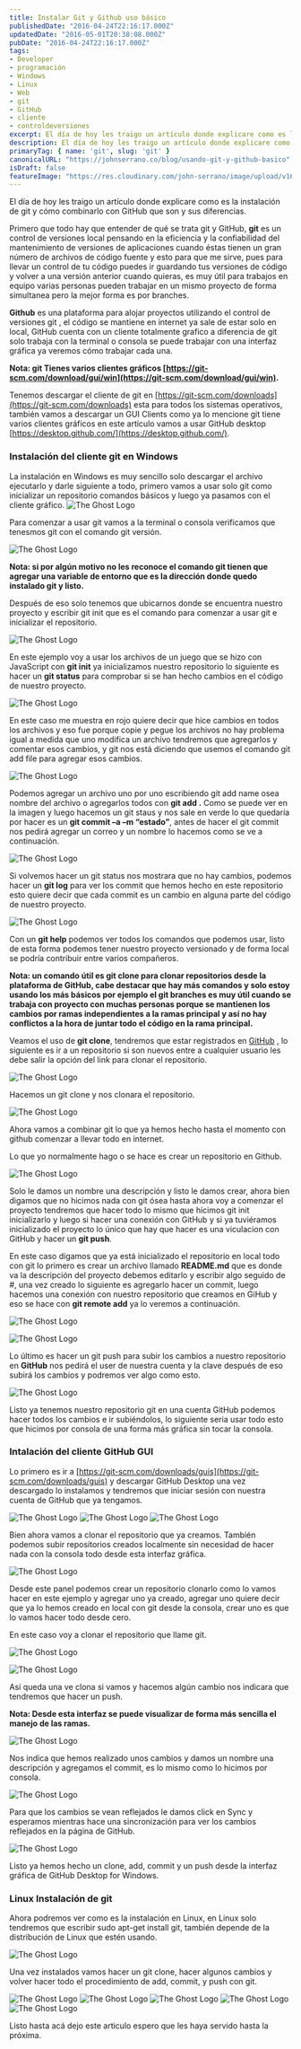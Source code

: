 ```yaml
---
title: Instalar Git y Github uso básico
publishedDate: "2016-04-24T22:16:17.000Z"
updatedDate: "2016-05-01T20:38:08.000Z"
pubDate: "2016-04-24T22:16:17.000Z"
tags:
- Developer
- programación
- Windows
- Linux
- Web
- git
- GitHub
- cliente
- controldeversiones
excerpt: El día de hoy les traigo un artículo donde explicare como es la instalación de git y cómo combinarlo con GitHub que son y sus diferencias.
description: El día de hoy les traigo un artículo donde explicare como es la instalación de git y cómo combinarlo con GitHub que son y sus diferencias.
primaryTag: { name: 'git', slug: 'git' }
canonicalURL: "https://johnserrano.co/blog/usando-git-y-github-basico"
isDraft: false
featureImage: "https://res.cloudinary.com/john-serrano/image/upload/v1683737820/John%20Serrano/Blog%20Post/usando-git-y-github-basico/portadaGityGitHub_mazsyc.jpg"
---
```


El día de hoy les traigo un artículo donde explicare como es la instalación de git y cómo combinarlo con GitHub que son y sus diferencias.

Primero que todo hay que entender de qué se trata git y GitHub, **git** es un control de versiones local pensando en la eficiencia y la confiabilidad del mantenimiento de versiones de aplicaciones cuando éstas tienen un gran número de archivos de código fuente y esto para que me sirve, pues para llevar un control de tu código puedes ir guardando tus versiones de código y volver a una versión anterior cuando quieras, es muy útil para trabajos en equipo varias personas pueden trabajar en un mismo proyecto de forma simultanea pero la mejor forma es por branches.

**Github** es una plataforma para alojar proyectos utilizando el control de versiones git , el código se mantiene en internet ya sale de estar solo en local,  GitHub cuenta con un cliente totalmente grafico a diferencia de git solo trabaja con la terminal o consola se puede trabajar con una interfaz gráfica ya veremos cómo trabajar cada una.

**Nota: git Tienes varios clientes gráficos  [https://git-scm.com/download/gui/win](https://git-scm.com/download/gui/win).**

Tenemos descargar el cliente de git en [https://git-scm.com/downloads](https://git-scm.com/downloads) esta para todos los sistemas operativos, también vamos a descargar un GUI Clients como ya lo mencione git tiene varios clientes gráficos en este artículo vamos a usar GitHub desktop [https://desktop.github.com/](https://desktop.github.com/).

### Instalación del cliente git en Windows

La instalación en Windows es muy sencillo solo descargar el archivo ejecutarlo y darle siguiente a todo, primero vamos a usar solo git como inicializar un repositorio comandos básicos y luego ya pasamos con el cliente gráfico.
![The Ghost Logo](https://res.cloudinary.com/john-serrano/image/upload/v1683738521/John%20Serrano/Blog%20Post/usando-git-y-github-basico/git_1_uvc9ai.jpg)

Para comenzar a usar git vamos a la terminal o consola verificamos que tenesmos git con el comando git versión.

![The Ghost Logo](https://res.cloudinary.com/john-serrano/image/upload/v1683738523/John%20Serrano/Blog%20Post/usando-git-y-github-basico/git_2_uwajht.jpg)

**Nota: si por algún motivo no les reconoce el comando git tienen que agregar una variable de entorno que es la dirección donde quedo instalado git y listo.**

Después de eso solo tenemos que ubicarnos donde se encuentra nuestro proyecto y escribir git init que es el comando para comenzar a usar git e inicializar el repositorio.

![The Ghost Logo](https://res.cloudinary.com/john-serrano/image/upload/v1683738523/John%20Serrano/Blog%20Post/usando-git-y-github-basico/git_3_bodf5s.jpg)

En este ejemplo voy a usar los archivos de  un juego que se hizo con JavaScript con **git init** ya inicializamos nuestro repositorio lo siguiente es hacer un **git status** para comprobar si se han hecho cambios en el código de nuestro proyecto.

![The Ghost Logo](https://res.cloudinary.com/john-serrano/image/upload/v1683738523/John%20Serrano/Blog%20Post/usando-git-y-github-basico/git_4_l49u0k.jpg)

En este caso me muestra en rojo quiere decir que hice cambios en todos los archivos y eso fue porque copie y pegue los archivos no hay problema igual a medida que uno modifica un archivo tendremos que agregarlos y comentar esos cambios, y git nos está diciendo que usemos el comando git add file para agregar esos cambios.

![The Ghost Logo](https://res.cloudinary.com/john-serrano/image/upload/v1683738523/John%20Serrano/Blog%20Post/usando-git-y-github-basico/git_5_zvguye.jpg)

Podemos agregar un archivo uno por uno escribiendo git add name osea nombre del archivo o agregarlos todos con **git add .** Como se puede ver en la imagen y luego hacemos un git staus y nos sale en verde lo que quedaría por hacer es un **git commit –a –m “estado”**, antes de hacer el git commit nos pedirá agregar un correo y un nombre lo hacemos como se ve a continuación.

![The Ghost Logo](https://res.cloudinary.com/john-serrano/image/upload/v1683738523/John%20Serrano/Blog%20Post/usando-git-y-github-basico/git_6_zlz7s7.jpg)

Si volvemos hacer un git status nos mostrara que no hay cambios, podemos hacer un **git log** para ver los commit que hemos hecho en este repositorio esto quiere decir que cada commit es un cambio en alguna parte del código de nuestro proyecto.

![The Ghost Logo](https://res.cloudinary.com/john-serrano/image/upload/v1683738523/John%20Serrano/Blog%20Post/usando-git-y-github-basico/git_7_uhdmyn.jpg)

Con un **git help** podemos ver todos los comandos que podemos usar, listo de esta forma podemos tener nuestro proyecto versionado y de forma local se podría contribuir entre varios compañeros.

**Nota: un comando útil es git clone para clonar repositorios desde la plataforma de GitHub, cabe destacar que hay más comandos y solo estoy usando los  más básicos por ejemplo el git branches es muy útil cuando se trabaja con proyecto con muchas personas porque se mantienen los cambios por ramas independientes a la ramas principal y así no hay conflictos a la hora de juntar todo el código en la rama principal.**

Veamos el uso de **git clone**, tendremos que estar registrados en [GitHub](https://github.com/) , lo siguiente es ir a un repositorio si son nuevos entre a cualquier usuario les debe salir la opción del link para clonar el repositorio.

![The Ghost Logo](https://res.cloudinary.com/john-serrano/image/upload/v1683738523/John%20Serrano/Blog%20Post/usando-git-y-github-basico/git_8_hdli1r.jpg)

Hacemos un git clone y nos clonara el repositorio.

![The Ghost Logo](https://res.cloudinary.com/john-serrano/image/upload/v1683738522/John%20Serrano/Blog%20Post/usando-git-y-github-basico/git_9_zjmsgc.jpg)

Ahora vamos a combinar git lo que ya hemos hecho hasta el momento con github comenzar a llevar todo en internet.

Lo que yo normalmente hago o se hace es crear un repositorio en Github.

![The Ghost Logo](https://res.cloudinary.com/john-serrano/image/upload/v1683738523/John%20Serrano/Blog%20Post/usando-git-y-github-basico/git_10_pfmdfz.jpg)

Solo le damos un nombre una descripción y listo le damos crear, ahora bien digamos que no hicimos nada con git ósea hasta ahora voy a comenzar el proyecto tendremos que hacer todo lo mismo que hicimos git init inicializarlo y luego si hacer una conexión con GitHub y si ya tuviéramos inicializado el proyecto lo único que hay que hacer es una viculacion con GitHub y hacer un **git push**.

En este caso digamos que ya está inicializado el repositorio en local todo con git lo primero es crear un archivo llamado **README.md** que es donde va la descripción del proyecto debemos editarlo y escribir algo seguido de #, una vez creado lo siguiente es agregarlo hacer un commit, luego hacemos una conexión con nuestro repositorio que creamos en GiHub y eso se hace con **git remote add** ya lo veremos a continuación.

![The Ghost Logo](https://res.cloudinary.com/john-serrano/image/upload/v1683738523/John%20Serrano/Blog%20Post/usando-git-y-github-basico/git_11_rzrg4z.jpg)

![The Ghost Logo](https://res.cloudinary.com/john-serrano/image/upload/v1683738522/John%20Serrano/Blog%20Post/usando-git-y-github-basico/git_12_nhvaql.jpg)

Lo último es hacer un git push para subir los cambios a nuestro repositorio en **GitHub** nos pedirá el user de nuestra cuenta y la clave después de eso subirá los cambios y podremos ver algo como esto.

![The Ghost Logo](https://res.cloudinary.com/john-serrano/image/upload/v1683738522/John%20Serrano/Blog%20Post/usando-git-y-github-basico/git_13_iiphar.jpg)

Listo ya tenemos nuestro repositorio git en una cuenta GitHub podemos hacer todos los cambios e ir subiéndolos, lo siguiente seria usar todo esto que hicimos por consola de una forma más gráfica sin tocar la consola.

### Intalación del cliente GitHub  GUI

Lo primero es ir a [https://git-scm.com/downloads/guis](https://git-scm.com/downloads/guis) y descargar GitHub Desktop una vez descargado lo instalamos y tendremos que iniciar sesión con nuestra cuenta de GitHub que ya tengamos.

![The Ghost Logo](https://res.cloudinary.com/john-serrano/image/upload/v1683738522/John%20Serrano/Blog%20Post/usando-git-y-github-basico/gitHub_1_oltc3z.jpg)
![The Ghost Logo](https://res.cloudinary.com/john-serrano/image/upload/v1683738522/John%20Serrano/Blog%20Post/usando-git-y-github-basico/gitHub_2_ek0adt.jpg)
![The Ghost Logo](https://res.cloudinary.com/john-serrano/image/upload/v1683738522/John%20Serrano/Blog%20Post/usando-git-y-github-basico/gitHub_3_ma07uy.jpg)

Bien ahora vamos a clonar el repositorio que ya creamos. También podemos subir repositorios creados localmente sin necesidad de hacer nada con la consola todo desde esta interfaz gráfica.

![The Ghost Logo](https://res.cloudinary.com/john-serrano/image/upload/v1683738522/John%20Serrano/Blog%20Post/usando-git-y-github-basico/gitHub_4_rvco7k.jpg)

Desde este panel podemos crear un repositorio clonarlo como lo vamos hacer en este ejemplo y agregar uno ya creado, agregar uno quiere decir que ya lo hemos creado en local con git desde la consola, crear uno es que lo vamos hacer todo desde cero.

En este caso voy a clonar el repositorio que llame git.

![The Ghost Logo](https://res.cloudinary.com/john-serrano/image/upload/v1683738522/John%20Serrano/Blog%20Post/usando-git-y-github-basico/gitHub_5_otc7vf.jpg)

![The Ghost Logo](https://res.cloudinary.com/john-serrano/image/upload/v1683738521/John%20Serrano/Blog%20Post/usando-git-y-github-basico/gitHub_6_jthaba.jpg)

Así queda una ve clona si vamos y hacemos algún cambio nos indicara que tendremos que hacer un push.

**Nota: Desde esta interfaz se puede visualizar de forma más sencilla el manejo de las ramas.**

![The Ghost Logo](https://res.cloudinary.com/john-serrano/image/upload/v1683738521/John%20Serrano/Blog%20Post/usando-git-y-github-basico/gitHub_7_mde1gj.jpg)

Nos indica que hemos realizado unos cambios y damos un nombre una descripción y agregamos el commit, es lo mismo como lo hicimos por consola.

![The Ghost Logo](https://res.cloudinary.com/john-serrano/image/upload/v1683738521/John%20Serrano/Blog%20Post/usando-git-y-github-basico/gitHub_8_gvs6ne.jpg)

Para que los cambios se vean reflejados le damos click en Sync y esperamos mientras hace una sincronización  para ver los cambios reflejados en la página de GitHub.

![The Ghost Logo](https://res.cloudinary.com/john-serrano/image/upload/v1683738521/John%20Serrano/Blog%20Post/usando-git-y-github-basico/gitHub_9_dvygdd.jpg)

Listo ya hemos hecho un clone, add, commit y un push desde la interfaz gráfica de GitHub Desktop for Windows.

### Linux Instalación de git

Ahora podremos ver como es la instalación en Linux, en Linux solo tendremos que escribir sudo apt-get install git, también depende de la distribución de Linux que estén usando.

![The Ghost Logo](https://res.cloudinary.com/john-serrano/image/upload/v1683738521/John%20Serrano/Blog%20Post/usando-git-y-github-basico/git_linux_1_jatlzr.jpg)

Una vez instalados vamos hacer un git clone, hacer algunos cambios y volver hacer todo el procedimiento de add, commit, y push con git.

![The Ghost Logo](https://res.cloudinary.com/john-serrano/image/upload/v1683738521/John%20Serrano/Blog%20Post/usando-git-y-github-basico/git_linux_2_atrns8.jpg)
![The Ghost Logo](https://res.cloudinary.com/john-serrano/image/upload/v1683738521/John%20Serrano/Blog%20Post/usando-git-y-github-basico/git_linux_3_cjmh73.jpg)
![The Ghost Logo](https://res.cloudinary.com/john-serrano/image/upload/v1683738521/John%20Serrano/Blog%20Post/usando-git-y-github-basico/git_linux_4_bmszbq.jpg)
![The Ghost Logo](https://res.cloudinary.com/john-serrano/image/upload/v1683738521/John%20Serrano/Blog%20Post/usando-git-y-github-basico/git_linux_5_ayhuh7.jpg)
![The Ghost Logo](https://res.cloudinary.com/john-serrano/image/upload/v1683738521/John%20Serrano/Blog%20Post/usando-git-y-github-basico/git_linux_6_oqofct.jpg)

Listo hasta acá dejo este articulo espero que les haya servido hasta la próxima.
